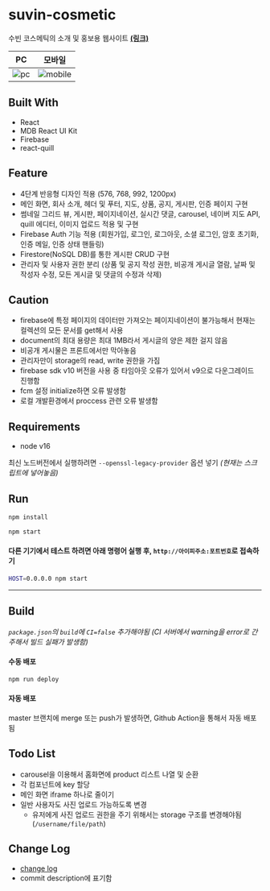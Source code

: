 # suvin-cosmetic

수빈 코스메틱의 소개 및 홍보용 웹사이트 **[(링크)](https://suvincos.com/)**

|                                                      PC                                                      |                                                      모바일                                                      |
| :----------------------------------------------------------------------------------------------------------: | :--------------------------------------------------------------------------------------------------------------: |
| ![pc](https://user-images.githubusercontent.com/59393359/148419257-fa796517-301a-43f0-9f35-073a6a6c8091.png) | ![mobile](https://user-images.githubusercontent.com/59393359/148786314-98bc0511-e416-4a84-aa5e-76519fccaeaa.png) |

## Built With

- React
- MDB React UI Kit
- Firebase
- react-quill

## Feature

- 4단계 반응형 디자인 적용 (576, 768, 992, 1200px)
- 메인 화면, 회사 소개, 헤더 및 푸터, 지도, 상품, 공지, 게시판, 인증 페이지 구현
- 썸네일 그리드 뷰, 게시판, 페이지네이션, 실시간 댓글, carousel, 네이버 지도 API, quill 에디터, 이미지 업로드 적용 및 구현
- Firebase Auth 기능 적용 (회원가입, 로그인, 로그아웃, 소셜 로그인, 암호 초기화, 인증 메일, 인증 상태 핸들링)
- Firestore(NoSQL DB)를 통한 게시판 CRUD 구현
- 관리자 및 사용자 권한 분리 (상품 및 공지 작성 권한, 비공개 게시글 열람, 날짜 및 작성자 수정, 모든 게시글 및 댓글의 수정과 삭제)

## Caution

- firebase에 특정 페이지의 데이터만 가져오는 페이지네이션이 불가능해서 현재는 컬렉션의 모든 문서를 get해서 사용
- document의 최대 용량은 최대 1MB라서 게시글의 양은 제한 걸지 않음
- 비공개 게시물은 프론트에서만 막아놓음
- 관리자만이 storage의 read, write 권한을 가짐
- firebase sdk v10 버전을 사용 중 타임아웃 오류가 있어서 v9으로 다운그레이드 진행함
- fcm 설정 initialize하면 오류 발생함
- 로컬 개발환경에서 proccess 관련 오류 발생함

## Requirements

- node v16

최신 노드버전에서 실행하려면 `--openssl-legacy-provider` 옵션 넣기 _(현재는 스크립트에 넣어놓음)_

## Run

```bash
npm install
```

```bash
npm start
```

#### 다른 기기에서 테스트 하려면 아래 명령어 실행 후, `http://아이피주소:포트번호`로 접속하기

```bash
HOST=0.0.0.0 npm start
```

---

## Build

_`package.json`의 `build`에 `CI=false` 추가해야됨 (CI 서버에서 warning을 error로 간주해서 빌드 실패가 발생함)_

#### 수동 배포

```bash
npm run deploy
```

#### 자동 배포

master 브랜치에 merge 또는 push가 발생하면, Github Action을 통해서 자동 배포됨

## Todo List

- carousel을 이용해서 홈화면에 product 리스트 나열 및 순환
- 각 컴포넌트에 key 할당
- 메인 화면 iframe 하나로 줄이기
- 일반 사용자도 사진 업로드 가능하도록 변경
  - 유저에게 사진 업로드 권한을 주기 위해서는 storage 구조를 변경해야됨 (`/username/file/path`)

## Change Log

- [change log](https://github.com/syki66/suvin-cosmetic/blob/master/CHANGELOG.MD)
- commit description에 표기함
